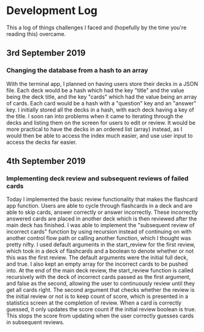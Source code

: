 # Development Log

This a log of things challenges I faced and (hopefully by the time you're reading this) overcame.

## 3rd September 2019

### Changing the database from a hash to an array

With the terminal app, I planned on having users store their decks in a JSON file. Each deck would be a hash which had the key "title" and the value being the deck title, and the key "cards" which had the value being an array of cards. Each card would be a hash with a "question" key and an "answer" key. I initially stored all the decks in a hash, with each deck having a key of the title. I soon ran into problems when it came to iterating through the decks and listing them on the screen for users to edit or review. It would be more practical to have the decks in an ordered list (array) instead, as I would then be able to access the index much easier, and use user input to access the decks far easier.

## 4th September 2019

### Implementing deck review and subsequent reviews of failed cards

Today I implemented the basic review functionality that makes the flashcard app function. Users are able to cycle through flashcards in a deck and are able to skip cards, answer correctly or answer incorrectly. These incorrectly answered cards are placed in another deck which is then reviewed after the main deck has finished. I was able to implement the "subsequent review of incorrect cards" function by using recursion instead of continuing on with another control flow path or calling another function, which I thought was pretty nifty. I used default arguments in the start_review for the first review, which took in a deck of flashcards and a boolean to denote whether or not this was the first review. The default arguments were the initial full deck, and true. I also kept an empty array for the incorrect cards to be pushed into. At the end of the main deck review, the start_review function is called recursively with the deck of incorrect cards passed as the first argument, and false as the second, allowing the user to continuously review until they get all cards right. The second argument that checks whether the review is the initial review or not is to keep count of score, which is presented in a statistics screen at the completion of review. When a card is correctly guessed, it only updates the score count if the initial review boolean is true. This stops the score from updating when the user correctly guesses cards in subsequent reviews.
